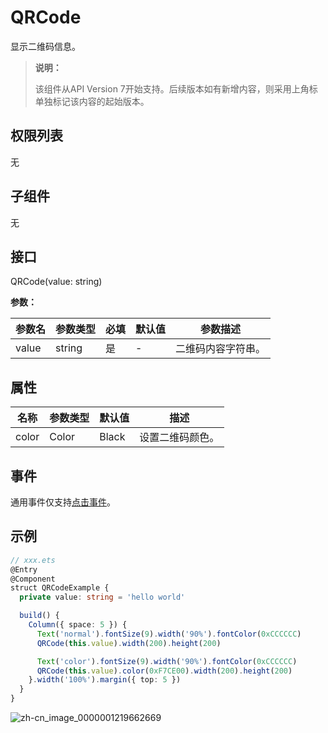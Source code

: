 # QRCode

显示二维码信息。

>  **说明：**
>
>  该组件从API Version 7开始支持。后续版本如有新增内容，则采用上角标单独标记该内容的起始版本。


## 权限列表

无


## 子组件

无


## 接口

QRCode(value: string)

**参数：**

| 参数名   | 参数类型   | 必填   | 默认值  | 参数描述      |
| ----- | ------ | ---- | ---- | --------- |
| value | string | 是    | -    | 二维码内容字符串。 |

## 属性

| 名称    | 参数类型  | 默认值   | 描述       |
| ----- | ----- | ----- | -------- |
| color | Color | Black | 设置二维码颜色。 |


## 事件

通用事件仅支持[点击事件](ts-universal-events-click.md)。


## 示例

```ts
// xxx.ets
@Entry
@Component
struct QRCodeExample {
  private value: string = 'hello world'

  build() {
    Column({ space: 5 }) {
      Text('normal').fontSize(9).width('90%').fontColor(0xCCCCCC)
      QRCode(this.value).width(200).height(200)

      Text('color').fontSize(9).width('90%').fontColor(0xCCCCCC)
      QRCode(this.value).color(0xF7CE00).width(200).height(200)
    }.width('100%').margin({ top: 5 })
  }
}
```

![zh-cn_image_0000001219662669](figures/zh-cn_image_0000001219662669.png)
